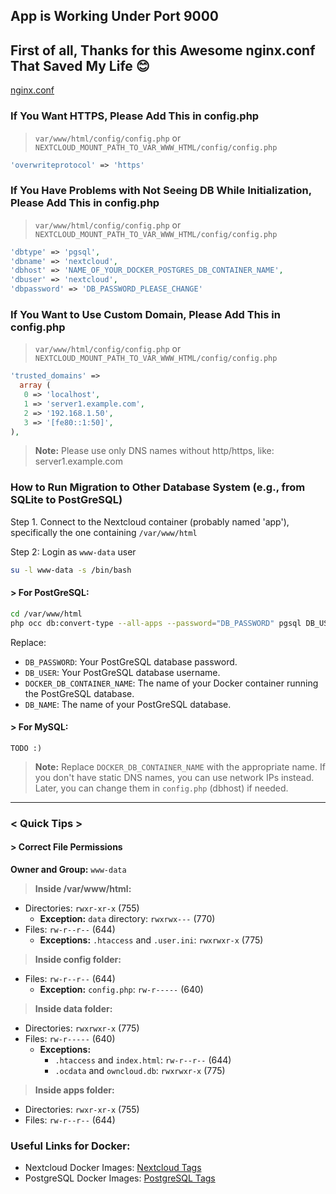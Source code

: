 ## App is Working Under Port 9000

## First of all, Thanks for this Awesome nginx.conf That Saved My Life 😊
[nginx.conf](https://github.com/nextcloud/docker/blob/master/.examples/docker-compose/insecure/postgres/fpm/web/nginx.conf)

### If You Want HTTPS, Please Add This in config.php
> `var/www/html/config/config.php` or `NEXTCLOUD_MOUNT_PATH_TO_VAR_WWW_HTML/config/config.php`

```php
'overwriteprotocol' => 'https'
```

### If You Have Problems with Not Seeing DB While Initialization, Please Add This in config.php
> `var/www/html/config/config.php` or `NEXTCLOUD_MOUNT_PATH_TO_VAR_WWW_HTML/config/config.php`

```php
'dbtype' => 'pgsql',
'dbname' => 'nextcloud',
'dbhost' => 'NAME_OF_YOUR_DOCKER_POSTGRES_DB_CONTAINER_NAME',
'dbuser' => 'nextcloud',
'dbpassword' => 'DB_PASSWORD_PLEASE_CHANGE'
```

### If You Want to Use Custom Domain, Please Add This in config.php
> `var/www/html/config/config.php` or `NEXTCLOUD_MOUNT_PATH_TO_VAR_WWW_HTML/config/config.php`

```php
'trusted_domains' =>
  array (
   0 => 'localhost',
   1 => 'server1.example.com',
   2 => '192.168.1.50',
   3 => '[fe80::1:50]',
),
```

> **Note:** Please use only DNS names without http/https, like: server1.example.com

### How to Run Migration to Other Database System (e.g., from SQLite to PostGreSQL)

Step 1. Connect to the Nextcloud container (probably named 'app'), specifically the one containing `/var/www/html`

Step 2: Login as `www-data` user
```bash
su -l www-data -s /bin/bash
```

#### > For PostGreSQL:

```bash
cd /var/www/html
php occ db:convert-type --all-apps --password="DB_PASSWORD" pgsql DB_USER DOCKER_DB_CONTAINER_NAME DB_NAME
```

Replace:
- `DB_PASSWORD`: Your PostGreSQL database password.
- `DB_USER`: Your PostGreSQL database username.
- `DOCKER_DB_CONTAINER_NAME`: The name of your Docker container running the PostGreSQL database.
- `DB_NAME`: The name of your PostGreSQL database.

#### > For MySQL:
```
TODO :)
```

> **Note:** Replace `DOCKER_DB_CONTAINER_NAME` with the appropriate name. If you don't have static DNS names, you can use network IPs instead. Later, you can change them in `config.php` (dbhost) if needed.

---

### < Quick Tips >

#### > Correct File Permissions

**Owner and Group:** `www-data`

> **Inside /var/www/html:**
- Directories: `rwxr-xr-x` (755) 
  - **Exception:** `data` directory: `rwxrwx---` (770)
- Files: `rw-r--r--` (644)
  - **Exceptions:** `.htaccess` and `.user.ini`: `rwxrwxr-x` (775)

> **Inside config folder:**
- Files: `rw-r--r--` (644)
  - **Exception:** `config.php`: `rw-r-----` (640)

> **Inside data folder:**
- Directories: `rwxrwxr-x` (775)
- Files: `rw-r-----` (640)
  - **Exceptions:**
    - `.htaccess` and `index.html`: `rw-r--r--` (644)
	- `.ocdata` and `owncloud.db`: `rwxrwxr-x` (775)

> **Inside apps folder:**
- Directories: `rwxr-xr-x` (755)
- Files: `rw-r--r--` (644)

### Useful Links for Docker:
- Nextcloud Docker Images: [Nextcloud Tags](https://hub.docker.com/_/nextcloud/tags)
- PostgreSQL Docker Images: [PostgreSQL Tags](https://hub.docker.com/_/postgres/tags)
